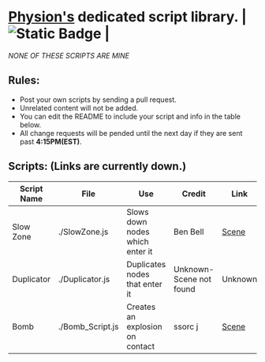 
# [Physion's](https://app.physion.net) dedicated script library.  |  ![Static Badge](https://img.shields.io/badge/Status%3A-Available-brightgreen?style=flat-square) |  
_NONE OF THESE SCRIPTS ARE MINE_  

## Rules:  
- Post your own scripts by sending a pull request.
- Unrelated content will not be added.
- You can edit the README to include your script and info in the table below.
- All change requests will be pended until the next day if they are sent past **4:15PM(EST)**.


## Scripts: (Links are currently down.)

| Script Name | File         | Use                         | Credit                       | Link              |
|-------------|--------------|-----------------------------|----------------------------|---------------------|
| Slow Zone   | ./SlowZone.js  | Slows down nodes which enter it | Ben Bell | [Scene](https://app.physion.net/scenes/slowzone-script)|
|Duplicator|./Duplicator.js|Duplicates nodes that enter it|Unknown-Scene not found|Unknown|
|Bomb         |./Bomb_Script.js|Creates an explosion on contact|ssorc j| [Scene](https://app.physion.net/scenes/scene-obliterating-nuke)|
